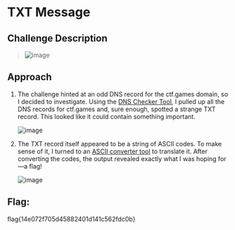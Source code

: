 # TXT Message 

## Challenge Description
> ![image](https://github.com/user-attachments/assets/8c948459-bc69-4ae1-b3b7-b59c302c44fc)

  
## Approach
1. The challenge hinted at an odd DNS record for the ctf.games domain, so I decided to investigate.
   Using the [DNS Checker Tool](https://dnschecker.org/all-dns-records-of-domain.php?query=ctf.games&rtype=ALL&dns=google), I pulled up all the DNS records for ctf.games and, sure enough, spotted a strange TXT record. This looked like it could contain something important.

   ![image](https://github.com/user-attachments/assets/9808f747-0daa-41db-8353-62723bb9b963)
   
3. The TXT record itself appeared to be a string of ASCII codes.
   To make sense of it, I turned to an [ASCII converter tool](https://www.dcode.fr/ascii-code) to translate it. After converting the codes, the output revealed exactly what I was hoping for—a flag!

   ![image](https://github.com/user-attachments/assets/2d923641-8485-49a5-a792-dd5dbdbe62b0)
   
## Flag: 
flag{14e072f705d45882401d141c562fdc0b}

   


